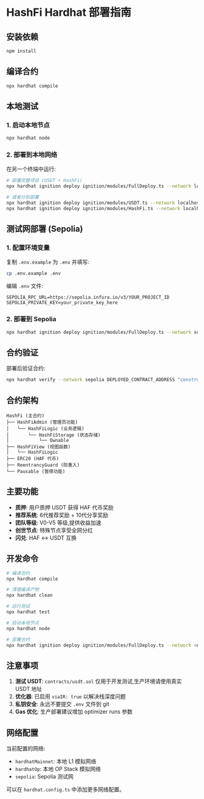 # HashFi Hardhat 部署指南

## 安装依赖

```bash
npm install
```

## 编译合约

```bash
npx hardhat compile
```

## 本地测试

### 1. 启动本地节点

```bash
npx hardhat node
```

### 2. 部署到本地网络

在另一个终端中运行:

```bash
# 部署完整项目 (USDT + HashFi)
npx hardhat ignition deploy ignition/modules/FullDeploy.ts --network localhost

# 或者分别部署
npx hardhat ignition deploy ignition/modules/USDT.ts --network localhost
npx hardhat ignition deploy ignition/modules/HashFi.ts --network localhost --parameters '{"initialOwner": "0x...", "usdtAddress": "0x..."}'
```

## 测试网部署 (Sepolia)

### 1. 配置环境变量

复制 `.env.example` 为 `.env` 并填写:

```bash
cp .env.example .env
```

编辑 `.env` 文件:
```env
SEPOLIA_RPC_URL=https://sepolia.infura.io/v3/YOUR_PROJECT_ID
SEPOLIA_PRIVATE_KEY=your_private_key_here
```

### 2. 部署到 Sepolia

```bash
npx hardhat ignition deploy ignition/modules/FullDeploy.ts --network sepolia
```

## 合约验证

部署后验证合约:

```bash
npx hardhat verify --network sepolia DEPLOYED_CONTRACT_ADDRESS "constructor_arg1" "constructor_arg2"
```

## 合约架构

```
HashFi (主合约)
├── HashFiAdmin (管理员功能)
│   └── HashFiLogic (业务逻辑)
│       └── HashFiStorage (状态存储)
│           └── Ownable
├── HashFiView (视图函数)
│   └── HashFiLogic
├── ERC20 (HAF 代币)
├── ReentrancyGuard (防重入)
└── Pausable (暂停功能)
```

## 主要功能

- **质押**: 用户质押 USDT 获得 HAF 代币奖励
- **推荐系统**: 6代推荐奖励 + 10代分享奖励
- **团队等级**: V0-V5 等级,提供收益加速
- **创世节点**: 特殊节点享受全网分红
- **闪兑**: HAF ↔ USDT 互换

## 开发命令

```bash
# 编译合约
npx hardhat compile

# 清理编译产物
npx hardhat clean

# 运行测试
npx hardhat test

# 启动本地节点
npx hardhat node

# 部署合约
npx hardhat ignition deploy ignition/modules/FullDeploy.ts --network <network-name>
```

## 注意事项

1. **测试 USDT**: `contracts/usdt.sol` 仅用于开发测试,生产环境请使用真实 USDT 地址
2. **优化器**: 已启用 `viaIR: true` 以解决栈深度问题
3. **私钥安全**: 永远不要提交 `.env` 文件到 git
4. **Gas 优化**: 生产部署建议增加 optimizer runs 参数

## 网络配置

当前配置的网络:
- `hardhatMainnet`: 本地 L1 模拟网络
- `hardhatOp`: 本地 OP Stack 模拟网络
- `sepolia`: Sepolia 测试网

可以在 `hardhat.config.ts` 中添加更多网络配置。
